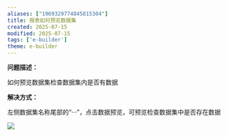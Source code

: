 ```yaml
---
aliases: ["1969329774845815304"]
title: 报表如何预览数据集
created: 2025-07-15
modified: 2025-07-15
tags: ['e-builder']
theme: e-builder
---
```


**问题描述：**

如何预览数据集检查数据集内是否有数据

**解决方式：**

左侧数据集名称尾部的“···”，点击数据预览，可预览检查数据集中是否存在数据

![](https://myhelpdoc.oss-cn-heyuan.aliyuncs.com/mdimages/2314b896e88b86ec35bc7baf3592f8d3.jpg)